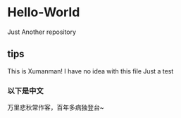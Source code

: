 # Hello-World
Just Another repository
## tips
This is Xumanman!
I have no idea with this file
Just a test  
### 以下是中文
万里悲秋常作客，百年多病独登台~
